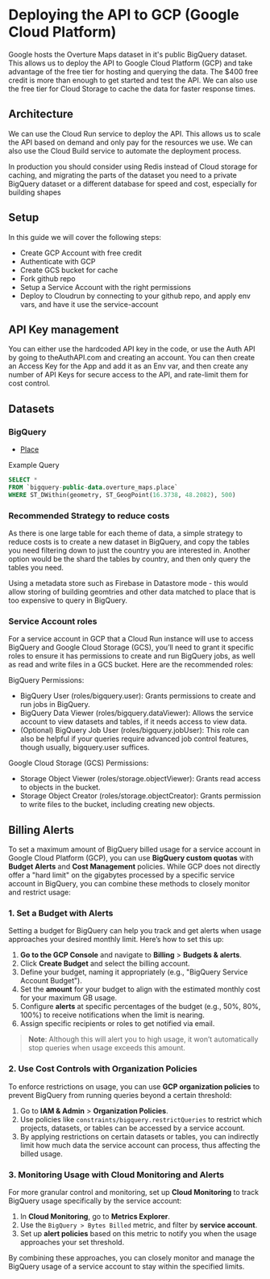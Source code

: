# Deploying the API to GCP (Google Cloud Platform)

Google hosts the Overture Maps dataset in it's public BigQuery dataset. This allows us to deploy the API to Google Cloud Platform (GCP) and take advantage of the free tier for hosting and querying the data. The $400 free credit is more than enough to get started and test the API. We can also use the free tier for Cloud Storage to cache the data for faster response times.

## Architecture

We can use the Cloud Run service to deploy the API. This allows us to scale the API based on demand and only pay for the resources we use. We can also use the Cloud Build service to automate the deployment process.

In production you should consider using Redis instead of Cloud storage for caching, and migrating the parts of the dataset you need to a private BigQuery dataset or a different database for speed and cost, especially for building shapes

## Setup

In this guide we will cover the following steps:

- Create GCP Account with free credit
- Authenticate with GCP
- Create GCS bucket for cache
- Fork github repo
- Setup a Service Account with the right permissions
- Deploy to Cloudrun by connecting to your github repo, and apply env vars, and have it use the service-account

## API Key management

You can either use the hardcoded API key in the code, or use the Auth API by going to theAuthAPI.com and creating an account. You can then create an Access Key for the App and add it as an Env var, and then create any number of API Keys for secure access to the API, and rate-limit them for cost control.

## Datasets

### BigQuery

- [Place](https://console.cloud.google.com/bigquery?project=bigquery-public-data&p=bigquery-public-data&d=overture_maps&t=place&page=table)

Example Query

```SQL
SELECT *
FROM `bigquery-public-data.overture_maps.place`
WHERE ST_DWithin(geometry, ST_GeogPoint(16.3738, 48.2082), 500)
```

### Recommended Strategy to reduce costs

As there is one large table for each theme of data, a simple strategy to reduce costs is to create a new dataset in BigQuery, and copy the tables you need filtering down to just the country you are interested in. Another option would be the shard the tables by country, and then only query the tables you need.

Using a metadata store such as Firebase in Datastore mode - this would allow storing of building geomtries and other data matched to place that is too expensive to query in BigQuery.

### Service Account roles

For a service account in GCP that a Cloud Run instance will use to access BigQuery and Google Cloud Storage (GCS), you’ll need to grant it specific roles to ensure it has permissions to create and run BigQuery jobs, as well as read and write files in a GCS bucket. Here are the recommended roles:

BigQuery Permissions:

- BigQuery User (roles/bigquery.user): Grants permissions to create and run jobs in BigQuery.
- BigQuery Data Viewer (roles/bigquery.dataViewer): Allows the service account to view datasets and tables, if it needs access to view data.
- (Optional) BigQuery Job User (roles/bigquery.jobUser): This role can also be helpful if your queries require advanced job control features, though usually, bigquery.user suffices.

Google Cloud Storage (GCS) Permissions:

- Storage Object Viewer (roles/storage.objectViewer): Grants read access to objects in the bucket.
- Storage Object Creator (roles/storage.objectCreator): Grants permission to write files to the bucket, including creating new objects.


## Billing Alerts

To set a maximum amount of BigQuery billed usage for a service account in Google Cloud Platform (GCP), you can use **BigQuery custom quotas** with **Budget Alerts** and **Cost Management** policies. While GCP does not directly offer a "hard limit" on the gigabytes processed by a specific service account in BigQuery, you can combine these methods to closely monitor and restrict usage:

### 1. Set a Budget with Alerts
Setting a budget for BigQuery can help you track and get alerts when usage approaches your desired monthly limit. Here’s how to set this up:

1. **Go to the GCP Console** and navigate to **Billing** > **Budgets & alerts**.
2. Click **Create Budget** and select the billing account.
3. Define your budget, naming it appropriately (e.g., "BigQuery Service Account Budget").
4. Set the **amount** for your budget to align with the estimated monthly cost for your maximum GB usage.
5. Configure **alerts** at specific percentages of the budget (e.g., 50%, 80%, 100%) to receive notifications when the limit is nearing.
6. Assign specific recipients or roles to get notified via email.

> **Note**: Although this will alert you to high usage, it won’t automatically stop queries when usage exceeds this amount.

### 2. Use Cost Controls with Organization Policies
To enforce restrictions on usage, you can use **GCP organization policies** to prevent BigQuery from running queries beyond a certain threshold:

1. Go to **IAM & Admin** > **Organization Policies**.
2. Use policies like `constraints/bigquery.restrictQueries` to restrict which projects, datasets, or tables can be accessed by a service account. 
3. By applying restrictions on certain datasets or tables, you can indirectly limit how much data the service account can process, thus affecting the billed usage.

### 3. Monitoring Usage with Cloud Monitoring and Alerts
For more granular control and monitoring, set up **Cloud Monitoring** to track BigQuery usage specifically by the service account:

1. In **Cloud Monitoring**, go to **Metrics Explorer**.
2. Use the `BigQuery > Bytes Billed` metric, and filter by **service account**.
3. Set up **alert policies** based on this metric to notify you when the usage approaches your set threshold.

By combining these approaches, you can closely monitor and manage the BigQuery usage of a service account to stay within the specified limits.